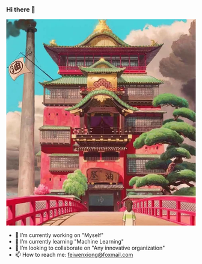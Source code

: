 ### Hi there 👋
![image](https://github.com/feiwenxiong/feiwenxiong/blob/master/3.png)


- 🔭 I’m currently working on "Myself"
- 🌱 I’m currently learning "Machine Learning"
- 👯 I’m looking to collaborate on "Any innovative organization"
- 📫 How to reach me: feiwenxiong@foxmail.com


<!--
**feiwenxiong/feiwenxiong** is a ✨ _special_ ✨ repository because its `README.md` (this file) appears on your GitHub profile.

Here are some ideas to get you started:

- 🔭 I’m currently working on "Myself"
- 🌱 I’m currently learning "Machine Learning"
- 👯 I’m looking to collaborate on "Any innovative organization"
- 🤔 I’m looking for help with ...
- 💬 Ask me about ...
- 📫 How to reach me: feiwenxiong@foxmail.com
- 😄 Pronouns: ...
- ⚡ Fun fact: ...
-->
